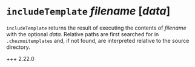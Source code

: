 # `includeTemplate` *filename* [*data*]

`includeTemplate` returns the result of executing the contents of *filename*
with the optional *data*. Relative paths are first searched for in
`.chezmoitemplates` and, if not found, are interpreted relative to the source
directory.

+++ 2.22.0
